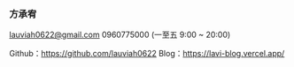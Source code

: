 ### 方承宥


lauviah0622@gmail.com
0960775000 (一至五 9:00 ~ 20:00)



Github：https://github.com/lauviah0622
Blog：https://lavi-blog.vercel.app/


